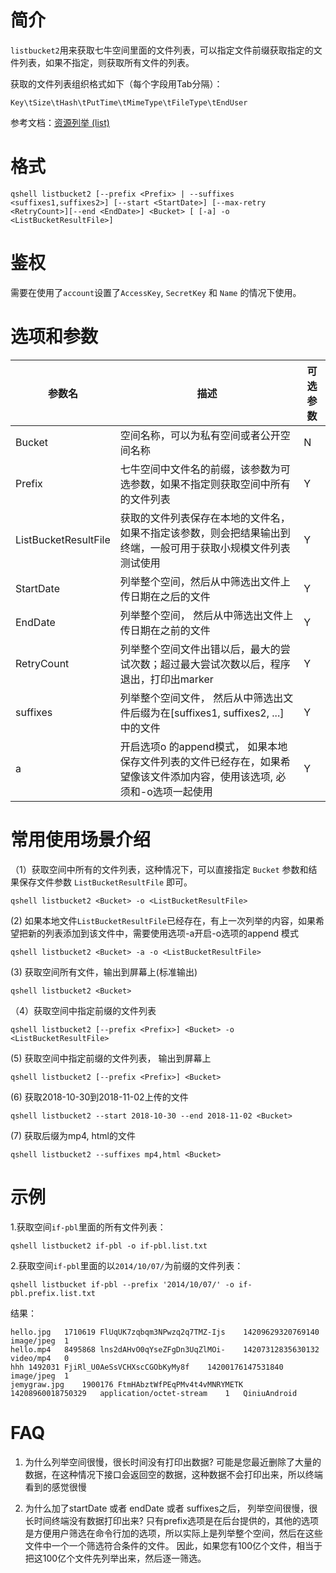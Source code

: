 # 简介

`listbucket2`用来获取七牛空间里面的文件列表，可以指定文件前缀获取指定的文件列表，如果不指定，则获取所有文件的列表。

获取的文件列表组织格式如下（每个字段用Tab分隔）：

```
Key\tSize\tHash\tPutTime\tMimeType\tFileType\tEndUser
```


参考文档：[资源列举 (list)](http://developer.qiniu.com/code/v6/api/kodo-api/rs/list.html)


# 格式

```
qshell listbucket2 [--prefix <Prefix> | --suffixes <suffixes1,suffixes2>] [--start <StartDate>] [--max-retry <RetryCount>][--end <EndDate>] <Bucket> [ [-a] -o <ListBucketResultFile>]
```

# 鉴权

需要在使用了`account`设置了`AccessKey`, `SecretKey` 和  `Name` 的情况下使用。


# 选项和参数

| 参数名               | 描述                                                                                                           | 可选参数 |
|----------------------|----------------------------------------------------------------------------------------------------------------|----------|
| Bucket               | 空间名称，可以为私有空间或者公开空间名称                                                                       | N        |
| Prefix               | 七牛空间中文件名的前缀，该参数为可选参数，如果不指定则获取空间中所有的文件列表                                 | Y        |
| ListBucketResultFile | 获取的文件列表保存在本地的文件名，如果不指定该参数，则会把结果输出到终端，一般可用于获取小规模文件列表测试使用 | Y        |
| StartDate            | 列举整个空间，然后从中筛选出文件上传日期在<StartDate>之后的文件                                                | Y        |
| EndDate              | 列举整个空间， 然后从中筛选出文件上传日期在<EndDate>之前的文件                                                 | Y        |
| RetryCount           | 列举整个空间文件出错以后，最大的尝试次数；超过最大尝试次数以后，程序退出，打印出marker                         | Y        |
| suffixes             | 列举整个空间文件， 然后从中筛选出文件后缀为在[suffixes1, suffixes2, ...]中的文件                               | Y        |
| a                    | 开启选项o 的append模式， 如果本地保存文件列表的文件已经存在，如果希望像该文件添加内容，使用该选项, 必须和-o选项一起使用   | Y        |


# 常用使用场景介绍

（1）获取空间中所有的文件列表，这种情况下，可以直接指定 `Bucket` 参数和结果保存文件参数 `ListBucketResultFile` 即可。

```
qshell listbucket2 <Bucket> -o <ListBucketResultFile>
```
 
 (2) 如果本地文件`ListBucketResultFile`已经存在，有上一次列举的内容，如果希望把新的列表添加到该文件中，需要使用选项-a开启-o选项的append 模式
 
 ```
 qshell listbucket2 <Bucket> -a -o <ListBucketResultFile>
 ```

 (3) 获取空间所有文件，输出到屏幕上(标准输出)

 ```
 qshell listbucket2 <Bucket> 
 ```

（4）获取空间中指定前缀的文件列表

```
qshell listbucket2 [--prefix <Prefix>] <Bucket> -o <ListBucketResultFile>
```

 (5) 获取空间中指定前缀的文件列表， 输出到屏幕上
 
 ```
 qshell listbucket2 [--prefix <Prefix>] <Bucket>
 ```
 
 (6) 获取2018-10-30到2018-11-02上传的文件
 ```
 qshell listbucket2 --start 2018-10-30 --end 2018-11-02 <Bucket>
 ```
 
 (7) 获取后缀为mp4, html的文件
 
 ```
 qshell listbucket2 --suffixes mp4,html <Bucket>
 ```


# 示例

1.获取空间`if-pbl`里面的所有文件列表：

```
qshell listbucket2 if-pbl -o if-pbl.list.txt
```

2.获取空间`if-pbl`里面的以`2014/10/07/`为前缀的文件列表：

```
qshell listbucket if-pbl --prefix '2014/10/07/' -o if-pbl.prefix.list.txt
```

结果：

```
hello.jpg	1710619	FlUqUK7zqbqm3NPwzq2q7TMZ-Ijs	14209629320769140	image/jpeg  1
hello.mp4	8495868	lns2dAHvO0qYseZFgDn3UqZlMOi-	14207312835630132	video/mp4   0
hhh	1492031	FjiRl_U0AeSsVCHXscCGObKyMy8f	14200176147531840	image/jpeg  1
jemygraw.jpg	1900176	FtmHAbztWfPEqPMv4t4vMNRYMETK	14208960018750329	application/octet-stream	1   QiniuAndroid
```

# FAQ
1. 为什么列举空间很慢，很长时间没有打印出数据?
可能是您最近删除了大量的数据，在这种情况下接口会返回空的数据，这种数据不会打印出来，所以终端看到的感觉很慢

2. 为什么加了startDate 或者 endDate 或者 suffixes之后， 列举空间很慢，很长时间终端没有数据打印出来?
只有prefix选项是在后台提供的，其他的选项是方便用户筛选在命令行加的选项，所以实际上是列举整个空间，然后在这些文件中一个一个筛选符合条件的文件。
因此，如果您有100亿个文件，相当于把这100亿个文件先列举出来，然后逐一筛选。
